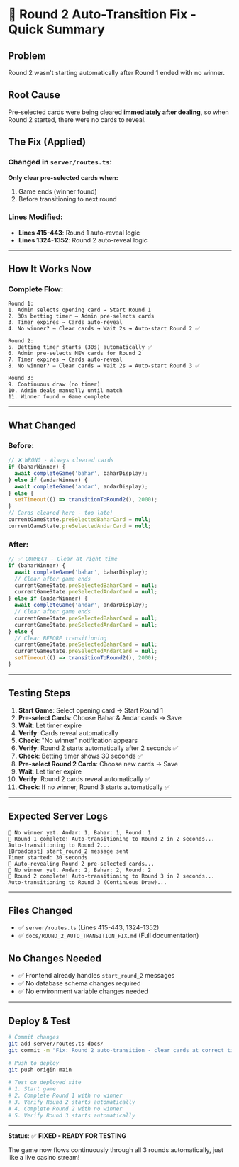 # 🎯 Round 2 Auto-Transition Fix - Quick Summary

## Problem
Round 2 wasn't starting automatically after Round 1 ended with no winner.

## Root Cause
Pre-selected cards were being cleared **immediately after dealing**, so when Round 2 started, there were no cards to reveal.

## The Fix (Applied)

### Changed in `server/routes.ts`:
**Only clear pre-selected cards when:**
1. Game ends (winner found)
2. Before transitioning to next round

### Lines Modified:
- **Lines 415-443**: Round 1 auto-reveal logic
- **Lines 1324-1352**: Round 2 auto-reveal logic

---

## How It Works Now

### Complete Flow:
```
Round 1:
1. Admin selects opening card → Start Round 1
2. 30s betting timer → Admin pre-selects cards
3. Timer expires → Cards auto-reveal
4. No winner? → Clear cards → Wait 2s → Auto-start Round 2 ✅

Round 2:
5. Betting timer starts (30s) automatically ✅
6. Admin pre-selects NEW cards for Round 2
7. Timer expires → Cards auto-reveal
8. No winner? → Clear cards → Wait 2s → Auto-start Round 3 ✅

Round 3:
9. Continuous draw (no timer)
10. Admin deals manually until match
11. Winner found → Game complete
```

---

## What Changed

### Before:
```typescript
// ❌ WRONG - Always cleared cards
if (baharWinner) {
  await completeGame('bahar', baharDisplay);
} else if (andarWinner) {
  await completeGame('andar', andarDisplay);
} else {
  setTimeout(() => transitionToRound2(), 2000);
}
// Cards cleared here - too late!
currentGameState.preSelectedBaharCard = null;
currentGameState.preSelectedAndarCard = null;
```

### After:
```typescript
// ✅ CORRECT - Clear at right time
if (baharWinner) {
  await completeGame('bahar', baharDisplay);
  // Clear after game ends
  currentGameState.preSelectedBaharCard = null;
  currentGameState.preSelectedAndarCard = null;
} else if (andarWinner) {
  await completeGame('andar', andarDisplay);
  // Clear after game ends
  currentGameState.preSelectedBaharCard = null;
  currentGameState.preSelectedAndarCard = null;
} else {
  // Clear BEFORE transitioning
  currentGameState.preSelectedBaharCard = null;
  currentGameState.preSelectedAndarCard = null;
  setTimeout(() => transitionToRound2(), 2000);
}
```

---

## Testing Steps

1. **Start Game**: Select opening card → Start Round 1
2. **Pre-select Cards**: Choose Bahar & Andar cards → Save
3. **Wait**: Let timer expire
4. **Verify**: Cards reveal automatically
5. **Check**: "No winner" notification appears
6. **Verify**: Round 2 starts automatically after 2 seconds ✅
7. **Check**: Betting timer shows 30 seconds ✅
8. **Pre-select Round 2 Cards**: Choose new cards → Save
9. **Wait**: Let timer expire
10. **Verify**: Round 2 cards reveal automatically ✅
11. **Check**: If no winner, Round 3 starts automatically ✅

---

## Expected Server Logs

```
🎴 No winner yet. Andar: 1, Bahar: 1, Round: 1
🔄 Round 1 complete! Auto-transitioning to Round 2 in 2 seconds...
Auto-transitioning to Round 2...
[Broadcast] start_round_2 message sent
Timer started: 30 seconds
🎴 Auto-revealing Round 2 pre-selected cards...
🎴 No winner yet. Andar: 2, Bahar: 2, Round: 2
🔄 Round 2 complete! Auto-transitioning to Round 3 in 2 seconds...
Auto-transitioning to Round 3 (Continuous Draw)...
```

---

## Files Changed
- ✅ `server/routes.ts` (Lines 415-443, 1324-1352)
- ✅ `docs/ROUND_2_AUTO_TRANSITION_FIX.md` (Full documentation)

## No Changes Needed
- ✅ Frontend already handles `start_round_2` messages
- ✅ No database schema changes required
- ✅ No environment variable changes needed

---

## Deploy & Test

```bash
# Commit changes
git add server/routes.ts docs/
git commit -m "Fix: Round 2 auto-transition - clear cards at correct time"

# Push to deploy
git push origin main

# Test on deployed site
# 1. Start game
# 2. Complete Round 1 with no winner
# 3. Verify Round 2 starts automatically
# 4. Complete Round 2 with no winner
# 5. Verify Round 3 starts automatically
```

---

**Status**: ✅ **FIXED - READY FOR TESTING**

The game now flows continuously through all 3 rounds automatically, just like a live casino stream!

